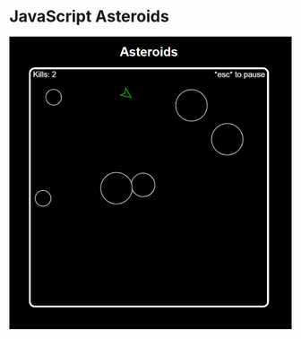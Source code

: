 # JavaScript Asteroids
![alt text](https://github.com/CoolLuca/js-asteroids/blob/master/assets/asteroids.png?raw=true)
